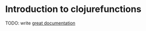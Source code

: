 # Introduction to clojurefunctions

TODO: write [great documentation](http://jacobian.org/writing/what-to-write/)
